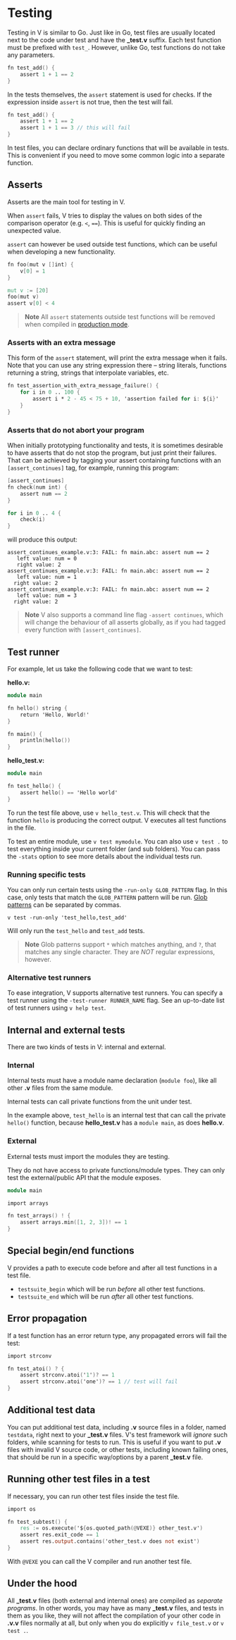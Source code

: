 # Testing

Testing in V is similar to Go.
Just like in Go, test files are usually located next to the code under test and have the **_test.v**
suffix.
Each test function must be prefixed with `test_`.
However, unlike Go, test functions do not take any parameters.

```v play-test
fn test_add() {
	assert 1 + 1 == 2
}
```

In the tests themselves, the `assert` statement is used for checks.
If the expression inside `assert` is not true, then the test will fail.

```v play-test
fn test_add() {
	assert 1 + 1 == 2
	assert 1 + 1 == 3 // this will fail
}
```

In test files, you can declare ordinary functions that will be available in tests.
This is convenient if you need to move some common logic into a separate function.

## Asserts

Asserts are the main tool for testing in V.

When `assert` fails, V tries to display the values on both sides of the comparison operator
(e.g. `<`, `==`).
This is useful for quickly finding an unexpected value.

`assert` can however be used outside test functions, which can be useful when developing a new
functionality.

```v play
fn foo(mut v []int) {
	v[0] = 1
}

mut v := [20]
foo(mut v)
assert v[0] < 4
```

> **Note**
> All `assert` statements outside test functions will be removed when compiled
> in [production mode](./production-builds.md).

### Asserts with an extra message

This form of the `assert` statement, will print the extra message when it fails.
Note that you can use any string expression there – string literals, functions returning a string,
strings that interpolate variables, etc.

```v
fn test_assertion_with_extra_message_failure() {
	for i in 0 .. 100 {
		assert i * 2 - 45 < 75 + 10, 'assertion failed for i: ${i}'
	}
}
```

### Asserts that do not abort your program

When initially prototyping functionality and tests, it is sometimes desirable to have asserts
that do not stop the program, but just print their failures.
That can be achieved by tagging your assert containing functions with an `[assert_continues]`
tag, for example, running this program:

```v
[assert_continues]
fn check(num int) {
	assert num == 2
}

for i in 0 .. 4 {
	check(i)
}
```

will produce this output:

```text
assert_continues_example.v:3: FAIL: fn main.abc: assert num == 2
   left value: num = 0
   right value: 2
assert_continues_example.v:3: FAIL: fn main.abc: assert num == 2
   left value: num = 1
  right value: 2
assert_continues_example.v:3: FAIL: fn main.abc: assert num == 2
   left value: num = 3
  right value: 2
```

> **Note**
> V also supports a command line flag `-assert continues`, which will change the
> behaviour of all asserts globally, as if you had tagged every function with `[assert_continues]`.

## Test runner

For example, let us take the following code that we want to test:

**hello.v:**

```v play
module main

fn hello() string {
	return 'Hello, World!'
}

fn main() {
	println(hello())
}
```

**hello_test.v:**

```v failcompile
module main

fn test_hello() {
	assert hello() == 'Hello world'
}
```

To run the test file above, use `v hello_test.v`.
This will check that the function `hello` is producing the correct output.
V executes all test functions in the file.

To test an entire module, use `v test mymodule`.
You can also use `v test .` to test everything inside your current folder (and sub folders).
You can pass the `-stats` option to see more details about the individual tests run.

### Running specific tests

You can only run certain tests using the `-run-only GLOB_PATTERN` flag.
In this case, only tests that match the `GLOB_PATTERN` pattern will be run.
[Glob patterns](https://www.malikbrowne.com/blog/a-beginners-guide-glob-patterns)
can be separated by commas.

```shell
v test -run-only 'test_hello,test_add'
```

Will only run the `test_hello` and `test_add` tests.

> **Note**
> Glob patterns support `*` which matches anything, and `?`, that matches any single character.
> They are *NOT* regular expressions, however.

### Alternative test runners

To ease integration, V supports alternative test runners.
You can specify a test runner using the `-test-runner RUNNER_NAME` flag.
See an up-to-date list of test runners using `v help test`.

## Internal and external tests

There are two kinds of tests in V: internal and external.

### Internal

Internal tests must have a module name declaration (`module foo`), like all other **.v** files from
the same module.

Internal tests can call private functions from the unit under test.

In the example above, `test_hello` is an internal test that can call the private `hello()` function,
because **hello_test.v** has a `module main`, as does **hello.v**.

### External

External tests must import the modules they are testing.

They do not have access to private functions/module types.
They can only test the external/public API that the module exposes.

```v play-test
module main

import arrays

fn test_arrays() ! {
    assert arrays.min([1, 2, 3])! == 1
}
```

## Special begin/end functions

V provides a path to execute code before and after all test functions in a test file.

- `testsuite_begin` which will be run *before* all other test functions.
- `testsuite_end` which will be run *after* all other test functions.

## Error propagation

If a test function has an error return type, any propagated errors will fail the test:

```v play-test
import strconv

fn test_atoi() ? {
	assert strconv.atoi('1')? == 1
	assert strconv.atoi('one')? == 1 // test will fail
}
```

## Additional test data

You can put additional test data, including **.v** source files in a folder, named
`testdata`, right next to your **_test.v** files.
V's test framework will *ignore* such folders, while scanning for tests to run.
This is useful if you want to put **.v** files with invalid V source code, or other tests,
including known failing ones, that should be run in a specific way/options by a parent **_test.v**
file.

## Running other test files in a test

If necessary, you can run other test files inside the test file.

```v oksyntax
import os

fn test_subtest() {
	res := os.execute('${os.quoted_path(@VEXE)} other_test.v')
	assert res.exit_code == 1
	assert res.output.contains('other_test.v does not exist')
}
```

With `@VEXE` you can call the V compiler and run another test file.

## Under the hood

All **_test.v** files (both external and internal ones) are compiled as *separate programs*.
In other words, you may have as many **_test.v** files, and tests in them as you like, they will
not affect the compilation of your other code in **.v.v** files normally at all, but only when you
do explicitly `v file_test.v` or `v test .`.
